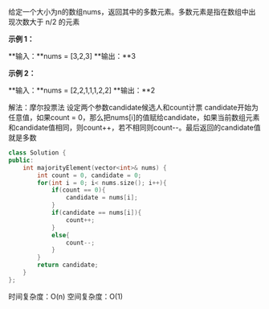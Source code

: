 给定一个大小为n的数组nums，返回其中的多数元素。多数元素是指在数组中出现次数大于 n/2 的元素

**示例 1：**

**输入：**nums = [3,2,3]
**输出：**3

**示例 2：**

**输入：**nums = [2,2,1,1,1,2,2]
**输出：**2

解法：摩尔投票法
设定两个参数candidate候选人和count计票
candidate开始为任意值，如果count = 0，那么把nums[i]的值赋给candidate，如果当前数组元素和candidate值相同，则count++，若不相同则count--。最后返回的candidate值就是多数

```cpp
class Solution {
public:
    int majorityElement(vector<int>& nums) {
        int count = 0, candidate = 0;
        for(int i = 0; i< nums.size(); i++){
            if(count == 0){
                candidate = nums[i];
            }
            if(candidate == nums[i]){
                count++;
            }
            else{
                count--;
            }
        }
        return candidate;
    }
};
```

时间复杂度：O(n)
空间复杂度：O(1)